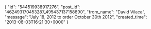  {
   "id": "544519938917276",
   "post_id": "462493170453287_495437137158890",
   "from_name": "David Vilaca",
   "message": "July 18, 2012 to order October 30th 2012",
   "created_time": "2013-08-03T16:21:30+0000"
 }

